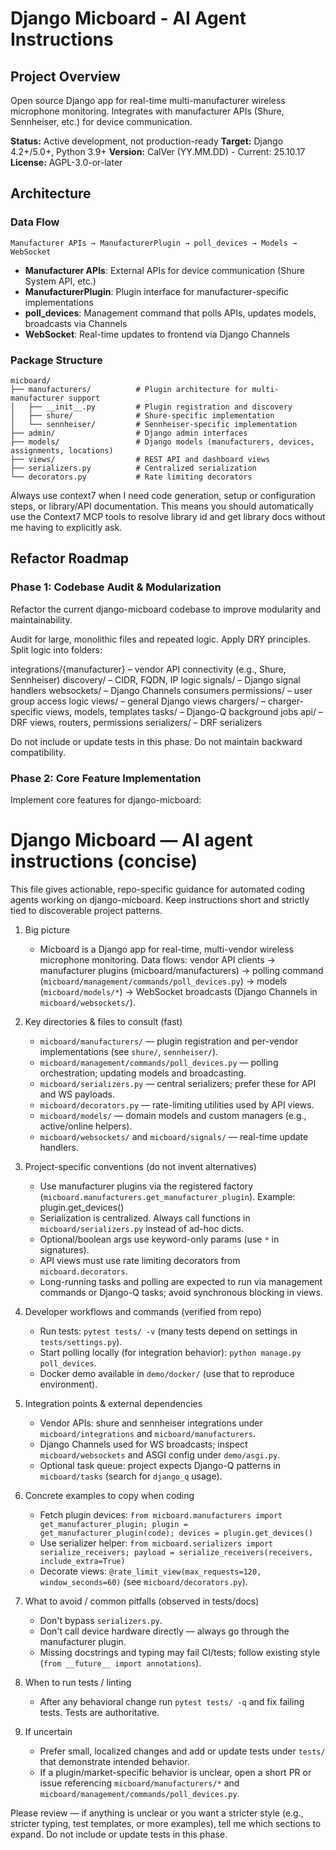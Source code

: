 # Django Micboard - AI Agent Instructions

## Project Overview
Open source Django app for real-time multi-manufacturer wireless microphone monitoring. Integrates with manufacturer APIs (Shure, Sennheiser, etc.) for device communication.

**Status:** Active development, not production-ready
**Target:** Django 4.2+/5.0+, Python 3.9+
**Version:** CalVer (YY.MM.DD) - Current: 25.10.17
**License:** AGPL-3.0-or-later

## Architecture

### Data Flow
```
Manufacturer APIs → ManufacturerPlugin → poll_devices → Models → WebSocket
```

- **Manufacturer APIs**: External APIs for device communication (Shure System API, etc.)
- **ManufacturerPlugin**: Plugin interface for manufacturer-specific implementations
- **poll_devices**: Management command that polls APIs, updates models, broadcasts via Channels
- **WebSocket**: Real-time updates to frontend via Django Channels

### Package Structure
```
micboard/
├── manufacturers/          # Plugin architecture for multi-manufacturer support
│   ├── __init__.py         # Plugin registration and discovery
│   ├── shure/              # Shure-specific implementation
│   └── sennheiser/         # Sennheiser-specific implementation
├── admin/                  # Django admin interfaces
├── models/                 # Django models (manufacturers, devices, assignments, locations)
├── views/                  # REST API and dashboard views
├── serializers.py          # Centralized serialization
└── decorators.py           # Rate limiting decorators
```

Always use context7 when I need code generation, setup or configuration steps, or
library/API documentation. This means you should automatically use the Context7 MCP
tools to resolve library id and get library docs without me having to explicitly ask.

## Refactor Roadmap

### Phase 1: Codebase Audit & Modularization
Refactor the current django-micboard codebase to improve modularity and maintainability.

Audit for large, monolithic files and repeated logic.
Apply DRY principles.
Split logic into folders:

integrations/{manufacturer} – vendor API connectivity (e.g., Shure, Sennheiser)
discovery/ – CIDR, FQDN, IP logic
signals/ – Django signal handlers
websockets/ – Django Channels consumers
permissions/ – user group access logic
views/ – general Django views
chargers/ – charger-specific views, models, templates
tasks/ – Django-Q background jobs
api/ – DRF views, routers, permissions
serializers/ – DRF serializers


Do not include or update tests in this phase.
Do not maintain backward compatibility.

### Phase 2: Core Feature Implementation
Implement core features for django-micboard:
# Django Micboard — AI agent instructions (concise)

This file gives actionable, repo-specific guidance for automated coding agents working on django-micboard. Keep instructions short and strictly tied to discoverable project patterns.

1. Big picture
    - Micboard is a Django app for real-time, multi-vendor wireless microphone monitoring. Data flows: vendor API clients -> manufacturer plugins (micboard/manufacturers) -> polling command (`micboard/management/commands/poll_devices.py`) -> models (`micboard/models/*`) -> WebSocket broadcasts (Django Channels in `micboard/websockets/`).

2. Key directories & files to consult (fast)
    - `micboard/manufacturers/` — plugin registration and per-vendor implementations (see `shure/`, `sennheiser/`).
    - `micboard/management/commands/poll_devices.py` — polling orchestration; updating models and broadcasting.
    - `micboard/serializers.py` — central serializers; prefer these for API and WS payloads.
    - `micboard/decorators.py` — rate-limiting utilities used by API views.
    - `micboard/models/` — domain models and custom managers (e.g., active/online helpers).
    - `micboard/websockets/` and `micboard/signals/` — real-time update handlers.

3. Project-specific conventions (do not invent alternatives)
    - Use manufacturer plugins via the registered factory (`micboard.manufacturers.get_manufacturer_plugin`). Example: plugin.get_devices()
    - Serialization is centralized. Always call functions in `micboard/serializers.py` instead of ad-hoc dicts.
    - Optional/boolean args use keyword-only params (use `*` in signatures).
    - API views must use rate limiting decorators from `micboard.decorators`.
    - Long-running tasks and polling are expected to run via management commands or Django-Q tasks; avoid synchronous blocking in views.

4. Developer workflows and commands (verified from repo)
    - Run tests: `pytest tests/ -v` (many tests depend on settings in `tests/settings.py`).
    - Start polling locally (for integration behavior): `python manage.py poll_devices`.
    - Docker demo available in `demo/docker/` (use that to reproduce environment).

5. Integration points & external dependencies
    - Vendor APIs: shure and sennheiser integrations under `micboard/integrations` and `micboard/manufacturers`.
    - Django Channels used for WS broadcasts; inspect `micboard/websockets` and ASGI config under `demo/asgi.py`.
    - Optional task queue: project expects Django-Q patterns in `micboard/tasks` (search for `django_q` usage).

6. Concrete examples to copy when coding
    - Fetch plugin devices: `from micboard.manufacturers import get_manufacturer_plugin; plugin = get_manufacturer_plugin(code); devices = plugin.get_devices()`
    - Use serializer helper: `from micboard.serializers import serialize_receivers; payload = serialize_receivers(receivers, include_extra=True)`
    - Decorate views: `@rate_limit_view(max_requests=120, window_seconds=60)` (see `micboard/decorators.py`).

7. What to avoid / common pitfalls (observed in tests/docs)
    - Don't bypass `serializers.py`.
    - Don't call device hardware directly — always go through the manufacturer plugin.
    - Missing docstrings and typing may fail CI/tests; follow existing style (`from __future__ import annotations`).

8. When to run tests / linting
    - After any behavioral change run `pytest tests/ -q` and fix failing tests. Tests are authoritative.

9. If uncertain
    - Prefer small, localized changes and add or update tests under `tests/` that demonstrate intended behavior.
    - If a plugin/market-specific behavior is unclear, open a short PR or issue referencing `micboard/manufacturers/*` and `micboard/management/commands/poll_devices.py`.

Please review — if anything is unclear or you want a stricter style (e.g., stricter typing, test templates, or more examples), tell me which sections to expand.
Do not include or update tests in this phase.
